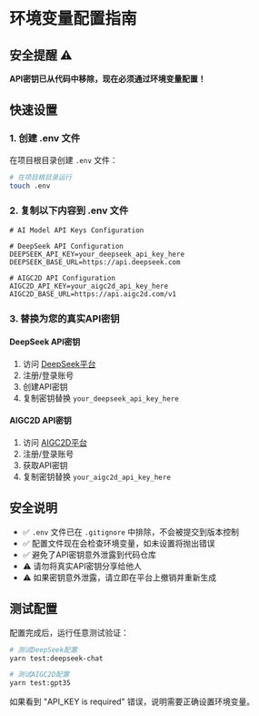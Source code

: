 # 环境变量配置指南

## 安全提醒 ⚠️
**API密钥已从代码中移除，现在必须通过环境变量配置！**

## 快速设置

### 1. 创建 .env 文件
在项目根目录创建 `.env` 文件：

```bash
# 在项目根目录运行
touch .env
```

### 2. 复制以下内容到 .env 文件

```env
# AI Model API Keys Configuration

# DeepSeek API Configuration
DEEPSEEK_API_KEY=your_deepseek_api_key_here
DEEPSEEK_BASE_URL=https://api.deepseek.com

# AIGC2D API Configuration  
AIGC2D_API_KEY=your_aigc2d_api_key_here
AIGC2D_BASE_URL=https://api.aigc2d.com/v1
```

### 3. 替换为您的真实API密钥

#### DeepSeek API密钥
1. 访问 [DeepSeek平台](https://platform.deepseek.com/api_keys)
2. 注册/登录账号
3. 创建API密钥
4. 复制密钥替换 `your_deepseek_api_key_here`

#### AIGC2D API密钥  
1. 访问 [AIGC2D平台](https://docs.aigc2d.com/)
2. 注册/登录账号
3. 获取API密钥
4. 复制密钥替换 `your_aigc2d_api_key_here`

## 安全说明

- ✅ `.env` 文件已在 `.gitignore` 中排除，不会被提交到版本控制
- ✅ 配置文件现在会检查环境变量，如未设置将抛出错误
- ✅ 避免了API密钥意外泄露到代码仓库
- ⚠️ 请勿将真实API密钥分享给他人
- ⚠️ 如果密钥意外泄露，请立即在平台上撤销并重新生成

## 测试配置

配置完成后，运行任意测试验证：

```bash
# 测试DeepSeek配置
yarn test:deepseek-chat

# 测试AIGC2D配置  
yarn test:gpt35
```

如果看到 "API_KEY is required" 错误，说明需要正确设置环境变量。
